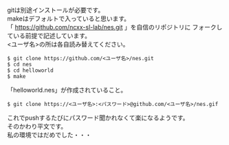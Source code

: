gitは別途インストールが必要です。  
makeはデフォルトで入っていると思います。  
「 https://github.com/ncxx-sl-lab/nes.git 」を自信のリポジトリに
フォークしている前提で記述しています。  
<ユーザ名>の所は各自読み替えてください。

```
$ git clone https://github.com/<ユーザ名>/nes.git
$ cd nes
$ cd helloworld
$ make
```

「helloworld.nes」が作成されていること。


```
$ git clone https://<ユーザ名>:<パスワード>@github.com/<ユーザ名>/nes.gif
```
これでpushするたびにパスワード聞かれなくて楽になるようです。  
そのかわり平文です。  
私の環境ではだめでした・・・  

